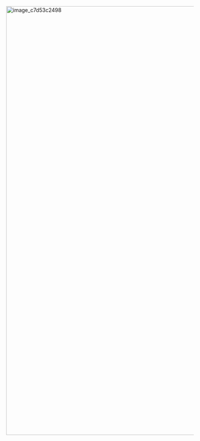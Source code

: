 <img width="1591" height="1150" alt="image_c7d53c2498" src="https://github.com/user-attachments/assets/626bf384-fb0c-4ff1-9010-b6babeec2966" />
